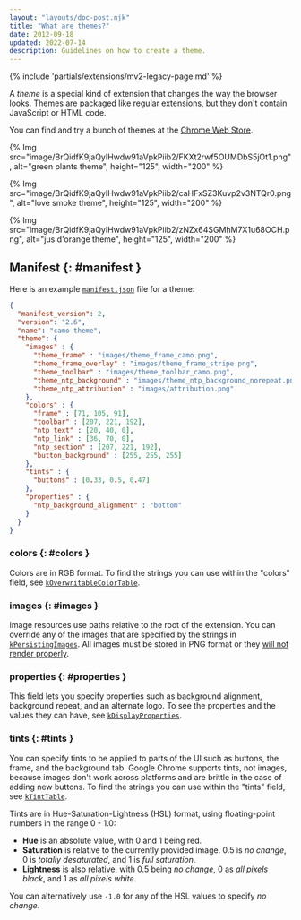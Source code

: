 ```yaml
---
layout: "layouts/doc-post.njk"
title: "What are themes?"
date: 2012-09-18
updated: 2022-07-14
description: Guidelines on how to create a theme.
---
```


{% include 'partials/extensions/mv2-legacy-page.md' %}

A _theme_ is a special kind of extension that changes the way the browser looks. Themes are
[packaged][1] like regular extensions, but they don't contain JavaScript or HTML code.

You can find and try a bunch of themes at the [Chrome Web Store][2].

{% Img src="image/BrQidfK9jaQyIHwdw91aVpkPiib2/FKXt2rwf5OUMDbS5jOt1.png",
       alt="green plants theme", height="125", width="200" %}

{% Img src="image/BrQidfK9jaQyIHwdw91aVpkPiib2/caHFxSZ3Kuvp2v3NTQr0.png",
       alt="love smoke theme", height="125", width="200" %}

{% Img src="image/BrQidfK9jaQyIHwdw91aVpkPiib2/zNZx64SGMhM7X1u68OCH.png",
       alt="jus d'orange theme", height="125", width="200" %}

## Manifest {: #manifest }

Here is an example [`manifest.json`][3] file for a theme:

```json
{
  "manifest_version": 2,
  "version": "2.6",
  "name": "camo theme",
  "theme": {
    "images" : {
      "theme_frame" : "images/theme_frame_camo.png",
      "theme_frame_overlay" : "images/theme_frame_stripe.png",
      "theme_toolbar" : "images/theme_toolbar_camo.png",
      "theme_ntp_background" : "images/theme_ntp_background_norepeat.png",
      "theme_ntp_attribution" : "images/attribution.png"
    },
    "colors" : {
      "frame" : [71, 105, 91],
      "toolbar" : [207, 221, 192],
      "ntp_text" : [20, 40, 0],
      "ntp_link" : [36, 70, 0],
      "ntp_section" : [207, 221, 192],
      "button_background" : [255, 255, 255]
    },
    "tints" : {
      "buttons" : [0.33, 0.5, 0.47]
    },
    "properties" : {
      "ntp_background_alignment" : "bottom"
    }
  }
}
```

### colors {: #colors }

Colors are in RGB format. To find the strings you can use within the "colors" field, see
[`kOverwritableColorTable`][4].

### images {: #images }

Image resources use paths relative to the root of the extension. You can override any of the images
that are specified by the strings in [`kPersistingImages`][5]. All images must be stored in PNG
format or they [will not render properly][8].

### properties {: #properties }

This field lets you specify properties such as background alignment, background repeat, and an
alternate logo. To see the properties and the values they can have, see [`kDisplayProperties`][6].

### tints {: #tints }

You can specify tints to be applied to parts of the UI such as buttons, the frame, and the
background tab. Google Chrome supports tints, not images, because images don't work across platforms
and are brittle in the case of adding new buttons. To find the strings you can use within the
"tints" field, see [`kTintTable`][7].

Tints are in Hue-Saturation-Lightness (HSL) format, using floating-point numbers in the range 0 -
1.0:

- **Hue** is an absolute value, with 0 and 1 being red.
- **Saturation** is relative to the currently provided image. 0.5 is _no change_, 0 is _totally
  desaturated_, and 1 is _full saturation_.
- **Lightness** is also relative, with 0.5 being _no change_, 0 as _all pixels black_, and 1 as _all
  pixels white_.

You can alternatively use `-1.0` for any of the HSL values to specify _no change_.

[1]: /docs/extensions/mv2/linux_hosting/#packaging
[2]: https://chrome.google.com/webstore/category/themes
[3]: /docs/extensions/mv2/manifest/
[4]: https://source.chromium.org/search/?q=file:chrome/browser/themes%20symbol:kOverwritableColorTable
[5]: https://source.chromium.org/search/?q=file:chrome/browser/themes%20symbol:kPersistingImages$
[6]: https://source.chromium.org/search/?q=file:chrome/browser/themes%20symbol:kDisplayProperties$
[7]: https://source.chromium.org/search/?q=file:chrome/browser/themes%20symbol:kTintTable$
[8]: https://bugs.chromium.org/p/chromium/issues/detail?id=1200459
